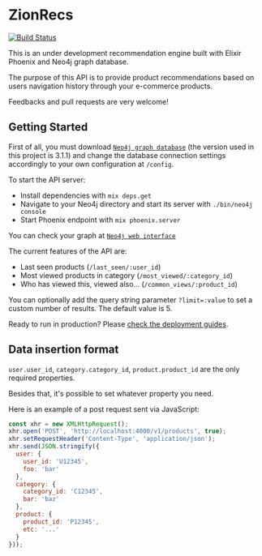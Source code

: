 # ZionRecs
[![Build Status](https://travis-ci.org/victorspringer/zionRecs.svg?branch=master)](https://travis-ci.org/victorspringer/zionRecs)

This is an under development recommendation engine built with Elixir Phoenix and Neo4j graph database.

The purpose of this API is to provide product recommendations based on users navigation history through your e-commerce products.

Feedbacks and pull requests are very welcome!

## Getting Started

First of all, you must download [`Neo4j graph database`](https://neo4j.com/download) (the version used in this project is 3.1.1) and change the database connection settings accordingly to your own configuration at `/config`.

To start the API server:

  * Install dependencies with `mix deps.get`
  * Navigate to your Neo4j directory and start its server with `./bin/neo4j console`
  * Start Phoenix endpoint with `mix phoenix.server`

You can check your graph at [`Neo4j web interface`](http://localhost:7474)

The current features of the API are:

  * Last seen products (`/last_seen/:user_id`)
  * Most viewed products in category (`/most_viewed/:category_id`)
  * Who has viewed this, viewed also... (`/common_views/:product_id`)

You can optionally add the query string parameter `?limit=:value` to set a custom number of results. The default value is 5.

Ready to run in production? Please [check the deployment guides](http://www.phoenixframework.org/docs/deployment).

## Data insertion format

`user.user_id`, `category.category_id`, `product.product_id` are the only required properties.

Besides that, it's possible to set whatever property you need.

Here is an example of a post request sent via JavaScript:

```javascript
const xhr = new XMLHttpRequest();
xhr.open('POST', 'http://localhost:4000/v1/products', true);
xhr.setRequestHeader('Content-Type', 'application/json');
xhr.send(JSON.stringify({
  user: {
    user_id: 'U12345',
    foo: 'bar'
  },
  category: {
    category_id: 'C12345',
    bar: 'baz'
  },
  product: {
    product_id: 'P12345',
    etc: '...'
  }
}));
```
